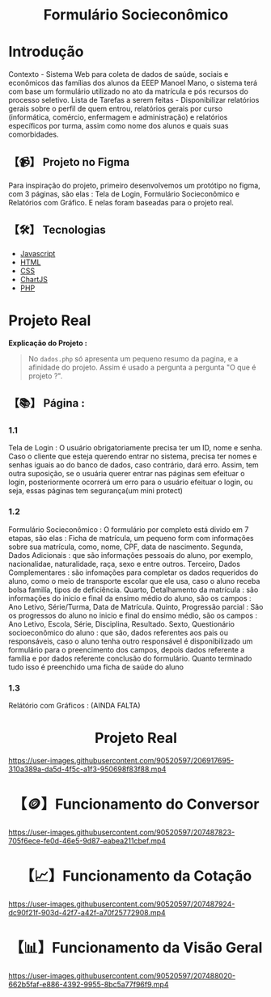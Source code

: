 <h1 align="center">Formulário Socieconômico</h1>
<h1>Introdução</h1>
Contexto - Sistema Web para coleta de dados de saúde, sociais e econômicos das famílias dos alunos da EEEP Manoel Mano, o sistema terá com base um formulário utilizado no ato da matrícula e pós recursos do processo seletivo. Lista de Tarefas a serem feitas - Disponibilizar relatórios gerais sobre o perfil de quem entrou, relatórios gerais por curso (informática, comércio, enfermagem e administração) e relatórios específicos por turma, assim como nome dos alunos e quais suas comorbidades.

## 【📹】 **Projeto no Figma**
Para inspiração do projeto, primeiro desenvolvemos um protótipo no figma, com 3 páginas, são elas : Tela de Login, Formulário Socieconômico e Relatórios com Gráfico. E nelas foram baseadas para o projeto real.

## 【🛠️】 **Tecnologias**

- [Javascript](https://docs.oracle.com/en/)
- [HTML](https://developer.mozilla.org/en-US/docs/Web/HTML)
- [CSS](https://developer.mozilla.org/en-US/docs/Web/CSS)
- [ChartJS](https://www.chartjs.org/)
- [PHP](https://www.php.net/docs.php)


# Projeto Real

**Explicação do Projeto :**
> No `dados.php` só apresenta um pequeno resumo da pagina, e a afinidade do projeto. Assim é usado a pergunta a pergunta "O que é projeto ?".


## 【📚】 **Página :**
### **1.1**
Tela de Login : O usuário obrigatoriamente precisa ter um ID, nome e senha. Caso o cliente que esteja querendo entrar no sistema, precisa ter nomes e senhas iguais ao do banco de dados, caso contrário, dará erro. Assim, tem outra suposição, se o usuária querer entrar nas páginas sem efeituar o login, posteriormente ocorrerá um erro para o usuário efeituar o login, ou seja, essas páginas tem segurança(um mini protect)
### **1.2**
Formulário Socieconômico : O formulário por completo está divido em 7 etapas, são elas : Ficha de matrícula, um pequeno form com informações sobre sua matrícula, como, nome, CPF, data de nascimento. Segunda, Dados Adicionais : que são informações pessoais do aluno, por exemplo, nacionalidae, naturalidade, raça, sexo e entre outros. Terceiro, Dados Complementares : são infomações para completar os dados requeridos do aluno, como o meio de transporte escolar que ele usa, caso o aluno receba bolsa familía, tipos de deficiência. Quarto, Detalhamento da matrícula : são informações do inicio e final da ensimo médio do aluno, são os campos : Ano Letivo, Série/Turma, Data de Matrícula. Quinto, Progressão parcial : São os progressos do aluno no inicio e final do ensimo médio, são os campos : Ano Letivo, Escola, Série, Disciplina, Resultado. Sexto, Questionário socioeconômico do aluno : que são, dados referentes aos pais ou responsáveis, caso o aluno tenha outro responsável é disponibilizado um formulário para o preencimento dos campos, depois dados referente a família e por dados referente conclusão do formulário. Quanto terminado tudo isso é preenchido uma ficha de saúde do aluno
### **1.3**
Relátório com Gráficos : (AINDA FALTA)

<h1 align="center">Projeto Real</h1>

https://user-images.githubusercontent.com/90520597/206917695-310a389a-da5d-4f5c-a1f3-950698f83f88.mp4

<h1 align="center">【🪙】Funcionamento do Conversor </h1>

https://user-images.githubusercontent.com/90520597/207487823-705f6ece-fe0d-46e5-9d87-eabea211cbef.mp4

<h1 align="center">【📈】Funcionamento da Cotação </h1>

https://user-images.githubusercontent.com/90520597/207487924-dc90f21f-903d-42f7-a42f-a70f25772908.mp4

<h1 align="center">【📊】Funcionamento da Visão Geral </h1>

https://user-images.githubusercontent.com/90520597/207488020-662b5faf-e886-4392-9955-8bc5a77f96f9.mp4
